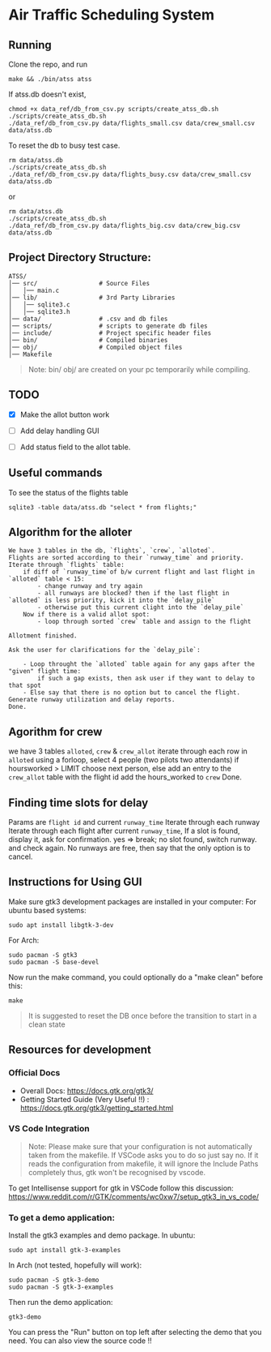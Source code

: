# Air Traffic Scheduling System

## Running

Clone the repo, and run
```
make && ./bin/atss atss
```
If atss.db doesn't exist,
```
chmod +x data_ref/db_from_csv.py scripts/create_atss_db.sh
./scripts/create_atss_db.sh
./data_ref/db_from_csv.py data/flights_small.csv data/crew_small.csv data/atss.db
```

To reset the db to busy test case.
```
rm data/atss.db
./scripts/create_atss_db.sh
./data_ref/db_from_csv.py data/flights_busy.csv data/crew_small.csv data/atss.db
```
or
```
rm data/atss.db
./scripts/create_atss_db.sh
./data_ref/db_from_csv.py data/flights_big.csv data/crew_big.csv data/atss.db
```
## Project Directory Structure:

~~~
ATSS/
│── src/                 # Source Files
│   │── main.c
│── lib/                 # 3rd Party Libraries
│   │── sqlite3.c
│   │── sqlite3.h
│── data/                # .csv and db files
│── scripts/             # scripts to generate db files
│── include/             # Project specific header files
│── bin/                 # Compiled binaries
│── obj/                 # Compiled object files
│── Makefile
~~~

> Note: bin/ obj/ are created on your pc temporarily while compiling.

## TODO
- [x] Make the allot button work
- [ ] Add delay handling GUI
- [ ] Add status field to the allot table.


## Useful commands

To see the status of the flights table
```
sqlite3 -table data/atss.db "select * from flights;"
```

## Algorithm for the alloter
```
We have 3 tables in the db, `flights`, `crew`, `alloted`.
Flights are sorted according to their `runway_time` and priority.
Iterate through `flights` table:
    if diff of `runway_time`of b/w current flight and last flight in `alloted` table < 15:
        - change runway and try again
        - all runways are blocked? then if the last flight in `alloted` is less priority, kick it into the `delay_pile`
        - otherwise put this current clight into the `delay_pile`
    Now if there is a valid allot spot:
        - loop through sorted `crew` table and assign to the flight

Allotment finished.

Ask the user for clarifications for the `delay_pile`:

    - Loop throught the `alloted` table again for any gaps after the "given" flight time:
        if such a gap exists, then ask user if they want to delay to that spot
    - Else say that there is no option but to cancel the flight.
Generate runway utilization and delay reports.
Done.
```


## Agorithm for crew

we have 3 tables `alloted`, `crew` & `crew_allot`
iterate through each row in `alloted`
    using a forloop, select 4 people (two pilots two attendants)
        if hoursworked > LIMIT choose next person,
        else
            add an entry to the `crew_allot` table with the flight id
            add the hours_worked to `crew`
Done.


## Finding time slots for delay

Params are `flight id` and current `runway_time`
Iterate through each runway
    Iterate through each flight after current `runway_time`,
        If a slot is found, display it, ask for confirmation.
        yes => break;
        no slot found, switch runway. and check again.
No runways are free, then say that the only option is to cancel.


## Instructions for Using GUI

Make sure gtk3 development packages are installed in your computer:
For ubuntu based systems:
```
sudo apt install libgtk-3-dev
```
For Arch:
```
sudo pacman -S gtk3
sudo pacman -S base-devel
```

Now run the make command, you could optionally do a "make clean" before this:
```
make
```
> It is suggested to reset the DB once before the transition to start in a clean state

## Resources for development

### Official Docs
- Overall Docs: https://docs.gtk.org/gtk3/
- Getting Started Guide (Very Useful !!) : https://docs.gtk.org/gtk3/getting_started.html

### VS Code Integration

> Note: Please make sure that your configuration is not automatically taken from the makefile. If VSCode asks you to do so just say no. If it reads the configuration from makefile, it will ignore the Include Paths completely thus, gtk won't be recognised by vscode.

To get Intellisense support for gtk in VSCode follow this discussion:
https://www.reddit.com/r/GTK/comments/wc0xw7/setup_gtk3_in_vs_code/

### To get a demo application:
Install the gtk3 examples and demo package.
In ubuntu:
```
sudo apt install gtk-3-examples
```
In Arch (not tested, hopefully will work):
```
sudo pacman -S gtk-3-demo
sudo pacman -S gtk-3-examples
```

Then run the demo application:
```
gtk3-demo
```

You can press the "Run" button on top left after selecting the demo that you need. You can also view the source code !!
